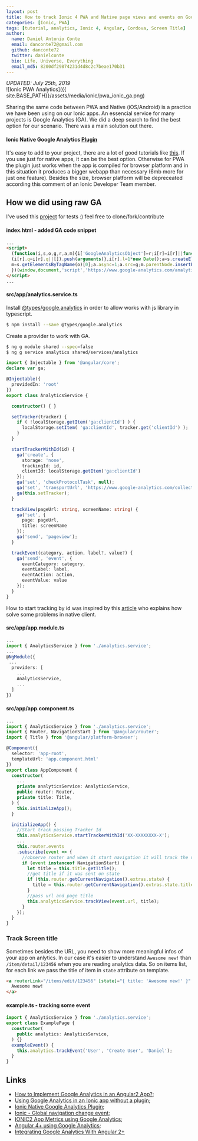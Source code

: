 ```yaml
---
layout: post
title: How to track Ionic 4 PWA and Native page views and events on Google Analytics  
categories: [Ionic, PWA]
tags: [tutorial, analytics, Ionic 4, Angular, Cordova, Screen Title]
author:
  name: Daniel Antonio Conte
  email: danconte72@gmail.com
  github: danconte72
  twitter: danielconte
  bio: Life, Universe, Everything
  email_md5: 8200df29874231d4d8c2c7beae170b31
---
```

*UPDATED: July 25th, 2019*  
![Ionic PWA Analytics]({{ site.BASE_PATH}}/assets/media/ionic/pwa_ionic_ga.png)

Sharing the same code between PWA and Native (iOS/Android) is a practice we have been using on our Ionic apps. An essencial service for many projects is Google Analytics (GA). We did a deep search to find the best option for our scenario. There was a main solution out there.
#### Ionic Native Google Analytics [Plugin](https://ionicframework.com/docs/native/google-analytics/)
It's easy to add to your project, there are a lot of good tutorials like [this](https://www.techdiary.io/ionic2-app-metrics-using-google-analytics/). If you use just for native apps, it can be the best option. Otherwise for PWA the plugin just works when the app is compiled for browser platform and in this situation it produces a bigger webapp than necessary (6mb more for just one feature). Besides the size, browser platform will be depreceated according this comment of an Ionic Developer Team member.

## How we did using raw GA

I've used this [project](https://github.com/meumobi/meu-starter.crud-angularfirestore.ionic-v4) for tests :) feel free to clone/fork/contribute

#### index.html - added GA code snippet
```html
...
<script>
  (function(i,s,o,g,r,a,m){i['GoogleAnalyticsObject']=r;i[r]=i[r]||function(){
  (i[r].q=i[r].q||[]).push(arguments)},i[r].l=1*new Date();a=s.createElement(o),
  m=s.getElementsByTagName(o)[0];a.async=1;a.src=g;m.parentNode.insertBefore(a,m)
  })(window,document,'script','https://www.google-analytics.com/analytics.js','ga');
</script>
...
```

#### src/app/analytics.service.ts
Install [@types/google.analytics](https://www.npmjs.com/package/@types/google.analytics) in order to allow works with js library in typescript.
```bash
$ npm install --save @types/google.analytics
```

Create a provider to work with GA.
```bash
$ ng g module shared --spec=false 
$ ng g service analytics shared/services/analytics
```
```ts
import { Injectable } from '@angular/core';
declare var ga;

@Injectable({
  providedIn: 'root'
})
export class AnalyticsService {

  constructor() { }

  setTracker(tracker) {
    if ( !localStorage.getItem('ga:clientId') ) {
      localStorage.setItem( 'ga:clientId', tracker.get('clientId') );
    }
  }

  startTrackerWithId(id) {
    ga('create', {
      storage: 'none',    ​
      trackingId: id,
      clientId: localStorage.getItem('ga:clientId')
    });    ​
    ga('set', 'checkProtocolTask', null);​
    ga('set', 'transportUrl', 'https://www.google-analytics.com/collect');
    ga(this.setTracker);
  }

  trackView(pageUrl: string, screenName: string) {
    ga('set', {
      page: pageUrl,
      title: screenName
    });
    ga('send', 'pageview');
  }

  trackEvent(category, action, label?, value?) {
    ga('send', 'event', {
      eventCategory: category,
      eventLabel: label,
      eventAction: action,
      eventValue: value
    });
  }
}
```
How to start tracking by id was inspired by this [article](https://www.27partners.com/2016/07/using-google-analytics-in-an-ionic-app-without-a-plugin/) who explains how solve some problems in native client.

#### src/app/app.module.ts
```ts
...
import { AnalyticsService } from './analytics.service';
...
@NgModule({
 ...
  providers: [
    ...
    AnalyticsService,
    ...
  ]
})
```

#### src/app/app.component.ts
```ts
...
import { AnalyticsService } from './analytics.service';
import { Router, NavigationStart } from '@angular/router';
import { Title } from '@angular/platform-browser';

@Component({
  selector: 'app-root',
  templateUrl: 'app.component.html'
})
export class AppComponent {
  constructor(
    ...
    private analyticsService: AnalyticsService,
    public router: Router,
    private title: Title,
  ) {
    this.initializeApp();
  }

  initializeApp() {
    //Start track passing Tracker Id
    this.analyticsService.startTrackerWithId('XX-XXXXXXXX-X');
    ...
    this.router.events
    .subscribe(event => {
      //observe router and when it start navigation it will track the view
      if (event instanceof NavigationStart) {
        let title = this.title.getTitle();
        //get title if it was sent on state
        if (this.router.getCurrentNavigation().extras.state) {
          title = this.router.getCurrentNavigation().extras.state.title;
        }
        //pass url and page title 
        this.analyticsService.trackView(event.url, title);
      }
    });
  }
}

```

### Track Screen title
Sometimes besides the URL, you need to show more meaningful infos of your app on anlytics. 
In our case it's easier to understand `Awesome new!` than `/item/detail/123456` when you are reading analytics data.
So on items list, for each link we pass the title of item in `state` attribute on template.
```html
<a routerLink="/items/edit/123456" [state]="{ title: 'Awesome new!' }" routerDirection="root">
  Awesome new!
</a>
``` 

#### example.ts - tracking some event
```ts
import { AnalyticsService } from './analytics.service';
export class ExamplePage {	
  constructor(
    public analytics: AnalyticsService,
  ) {}
  exampleEvent() {
    this.analytics.trackEvent('User', 'Create User', 'Daniel');
  }
}
``` 

## Links
- [How to Implement Google Analytics in an Angular2 App?](https://unyscape.com/how-to-implement-google-analytics-in-an-angular2-app/);
- [Using Google Analytics in an Ionic app without a plugin](https://www.27partners.com/2016/07/using-google-analytics-in-an-ionic-app-without-a-plugin/);
- [Ionic Native Google Analytics Plugin](https://ionicframework.com/docs/native/google-analytics/);
- [Ionic - Global navigation change event](https://forum.ionicframework.com/t/ionic-global-navigation-change-event/51537/3);
- [IONIC2 App Metrics using Google Analytics](https://www.techdiary.io/ionic2-app-metrics-using-google-analytics/);
- [Angular 4+ using Google Analytics](https://stackoverflow.com/a/46463247/4668126);
- [Integrating Google Analytics With Angular 2+](https://scotch.io/tutorials/integrating-google-analytics-with-angular-2)